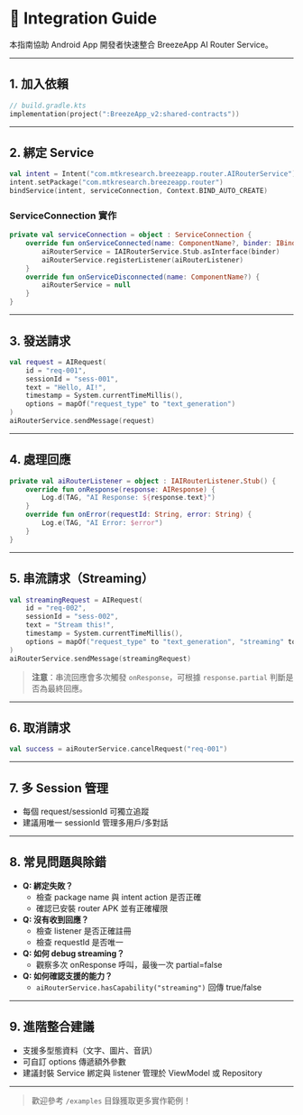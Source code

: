 # 🧩 Integration Guide

本指南協助 Android App 開發者快速整合 BreezeApp AI Router Service。

---

## 1. 加入依賴

```kotlin
// build.gradle.kts
implementation(project(":BreezeApp_v2:shared-contracts"))
```

---

## 2. 綁定 Service

```kotlin
val intent = Intent("com.mtkresearch.breezeapp.router.AIRouterService")
intent.setPackage("com.mtkresearch.breezeapp.router")
bindService(intent, serviceConnection, Context.BIND_AUTO_CREATE)
```

### ServiceConnection 實作

```kotlin
private val serviceConnection = object : ServiceConnection {
    override fun onServiceConnected(name: ComponentName?, binder: IBinder?) {
        aiRouterService = IAIRouterService.Stub.asInterface(binder)
        aiRouterService.registerListener(aiRouterListener)
    }
    override fun onServiceDisconnected(name: ComponentName?) {
        aiRouterService = null
    }
}
```

---

## 3. 發送請求

```kotlin
val request = AIRequest(
    id = "req-001",
    sessionId = "sess-001",
    text = "Hello, AI!",
    timestamp = System.currentTimeMillis(),
    options = mapOf("request_type" to "text_generation")
)
aiRouterService.sendMessage(request)
```

---

## 4. 處理回應

```kotlin
private val aiRouterListener = object : IAIRouterListener.Stub() {
    override fun onResponse(response: AIResponse) {
        Log.d(TAG, "AI Response: ${response.text}")
    }
    override fun onError(requestId: String, error: String) {
        Log.e(TAG, "AI Error: $error")
    }
}
```

---

## 5. 串流請求（Streaming）

```kotlin
val streamingRequest = AIRequest(
    id = "req-002",
    sessionId = "sess-002",
    text = "Stream this!",
    timestamp = System.currentTimeMillis(),
    options = mapOf("request_type" to "text_generation", "streaming" to "true")
)
aiRouterService.sendMessage(streamingRequest)
```

> **注意**：串流回應會多次觸發 `onResponse`，可根據 `response.partial` 判斷是否為最終回應。

---

## 6. 取消請求

```kotlin
val success = aiRouterService.cancelRequest("req-001")
```

---

## 7. 多 Session 管理
- 每個 request/sessionId 可獨立追蹤
- 建議用唯一 sessionId 管理多用戶/多對話

---

## 8. 常見問題與除錯

- **Q: 綁定失敗？**
  - 檢查 package name 與 intent action 是否正確
  - 確認已安裝 router APK 並有正確權限
- **Q: 沒有收到回應？**
  - 檢查 listener 是否正確註冊
  - 檢查 requestId 是否唯一
- **Q: 如何 debug streaming？**
  - 觀察多次 onResponse 呼叫，最後一次 partial=false
- **Q: 如何確認支援的能力？**
  - `aiRouterService.hasCapability("streaming")` 回傳 true/false

---

## 9. 進階整合建議
- 支援多型態資料（文字、圖片、音訊）
- 可自訂 options 傳遞額外參數
- 建議封裝 Service 綁定與 listener 管理於 ViewModel 或 Repository

---

> 歡迎參考 `/examples` 目錄獲取更多實作範例！ 